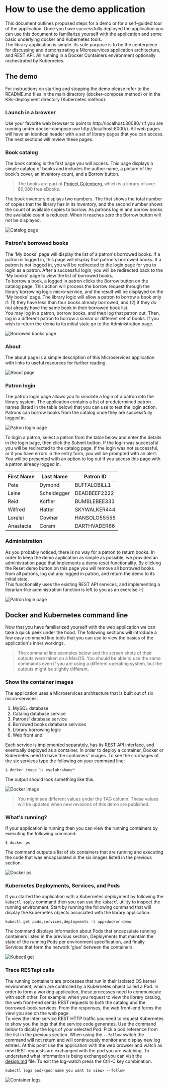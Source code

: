 # How to use the demo application

This document outlines proposed steps for a demo or for a self-guided tour of the application. Once you have successfully deployed the application you can use this document to familiarize yourself with the application and some basic underlying docker and Kubernetes tools.  
The library application is simple. Its sole purpose is to be the centerpiece for discussing and demonstrating a Microservices application architecture, and REST API. All running in a Docker Containers environment optionally orchestrated by Kubernetes.

## The demo

For instructions on starting and stopping the demo please refer to the README.md files in the main directory (docker-compose method) or in the K8s-deployment directory (Kubernetes method).

### Launch in a browser

Use your favorite web browser to point to http://localhost:30080/ (if you are running under docker-compose use http://localhost:8000/). All web pages will have an identical header with a set of library pages that you can access. The next sections will review these pages.

### Book catalog

The book catalog is the first page you will access. This page displays a simple catalog of books and includes the author name, a picture of the book's cover, an inventory count, and a Borrow button.

> The books are part of [Project Gutenberg](https://www.gutenberg.org), which is a library of over 60,000 free eBooks.

The book inventory displays two numbers. The first shows the total number of copies that the library has in its inventory, and the second number shows the count of available copies to borrow. As patrons log in and borrow books the available count is reduced. When it reaches zero the Borrow button will not be displayed.

![Catalog page](image/catalog.png)

### Patron's borrowed books

The 'My books' page will display the list of a patron's borrowed books. If a patron is logged in, this page will display that patron's borrowed books. If a patron is not logged in, you will be redirected to the login page for you to login as a patron. After a successful login, you will be redirected back to the 'My books' page to view the list of borrowed books.  
To borrow a book, a logged in patron clicks the Borrow button on the catalog page. This action will process the borrow request through the library borrowing logic micro-service, and the result will be displayed on the 'My books' page. The library logic will allow a patron to borrow a book only if: (1) they have less than four books already borrowed, and (2) if they do not already have the same book in their borrowed book list.  
You may log in a patron, borrow books, and then log that patron out. Then, log in a different patron to borrow a similar or different set of books. If you wish to return the demo to its initial state go to the Administration page.

![Borrowed books page](image/mybooks.png)

### About

The about page is a simple description of this Microservices application with links to useful resources for further reading.

![About page](image/about.png)

### Patron login

The patron login page allows you to simulate a login of a patron into the library system. The application contains a list of predetermined patron names (listed in the table below) that you can use to test the login action. Patrons can borrow books from the catalog once they are successfully logged in.

![Patron login page](image/login.png)

To login a patron, select a patron from the table below and enter the details in the login page, then click the Submit button. If the login was successful you will be redirected to the catalog page. If the login was not successful, or if you have errors in the entry form, you will be prompted with an alert. You will be presented with an option to log out if you access this page with a patron already logged in.

| First Name | Last Name   | Patron ID    |
|------------|-------------|--------------|
| Pete       | Dymond      | BUFFALOBILL1 |
| Laine      | Scheidegger | DEADBEEF2222 |
| Reid       | Koffler     | BUMBLEBEE333 |
| Wilfred    | Hatter      | SKYWALKER444 |
| Lorelei    | Cowher      | HANSOLO55555 |
| Anastacia  | Coram       | DARTHVADER66 |

### Administration

As you probably noticed, there is no way for a patron to return books. In order to keep the demo application as simple as possible, we provided an administration page that implements a demo reset functionality. By clicking the Reset demo button on this page you will remove all borrowed books from all patrons, log out any logged in patron, and return the demo to its initial state.  
This functionality uses the existing REST API services, and implementing a librarian-like administration function is left to you as an exercise :-)

![Patron login page](image/login.png)

## Docker and Kubernetes command line

Now that you have familiarized yourself with the web application we can take a quick peek under the hood. The following sections will introduce a few easy command line tools that you can use to view the basics of the application's inner workings.

> The command line examples below and the screen shots of their outputs were taken on a MacOS. You should be able to use the same commands even if you are using a different operating system, but the outputs might be slightly different.

### Show the container images

The application uses a Microservices architecture that is built out of six micro-services:

1. MySQL database
2. Catalog database service
3. Patrons' database service
4. Borrowed books database services
5. Library borrowing logic
6. Web front end

Each service is implemented separately, has its REST API interface, and eventually deployed as a container. In order to deploy a container, Docker or Kubernetes need to have the containers' images. To see the six images of the six services type the following on your command line:

```
$ docker image ls eyalabraham/*
```

The output should look something like this.

![Docker image](image/docker-imags.png)

> You might see different values under the TAG column. These values will be updated when new revisions of this demo are published.

### What's running?

If your application is running then you can view the running containers by executing the following command:

```
$ docker ps
```

The command outputs a list of six containers that are running and executing the code that was encapsulated in the six images listed in the previous section.

![Docker ps](image/docker-ps.png)

### Kubernetes Deployments, Services, and Pods

If you started the application with a Kubernetes deployment by following the ```kubectl apply``` command then you can use the ```kubectl``` utility to inspect the running environment. Start by running the following command that will display the Kubernetes objects associated with the library application:

```
kubectl get pods,services,deployments -l app=docker-demo
```

The command displays information about Pods that encapsulate running containers listed in the previous section, Deployments that maintain the state of the running Pods per environment specification, and finally Services that form the network 'glue' between the containers.

![Kubectl get](image/kubectl-get.png)

### Trace RESTapi calls

The running containers are processes that run in their isolated OS kernel environment, which are controlled by a Kubernetes object called a Pod. In order to form a working application, these processes need to communicate with each other. For example: when you request to view the library catalog, the web front-end sends REST requests to both the catalog and the borrowed-book services. From the responses, the web front-end forms the view you see on the web page.  
To view the inter-service REST HTTP traffic you need to request Kubernetes to show you the logs that the service code generates. Use the command below to display the logs of your selected Pod. Pick a pod reference from the list in the previous section. When using the ```--follow``` switch the command will not return and will continuously monitor and display new log entries. At this point use the application with the web browser and watch as new REST requests are exchanged with the pod you are watching. To understand what information is being exchanged you can visit the [design.md](design.md) file. To exit the log-watch press the Ctrl-C key combination.

```
kubectl logs pod/<pod name you want to view> --follow
```

![Container logs](image/kubectl-logs-follow.png)
